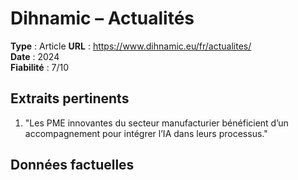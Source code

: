 # Dihnamic – Actualités

**Type** : Article
**URL** : https://www.dihnamic.eu/fr/actualites/  
**Date** : 2024  
**Fiabilité** : 7/10

## Extraits pertinents

1. "Les PME innovantes du secteur manufacturier bénéficient d’un accompagnement pour intégrer l’IA dans leurs processus."

## Données factuelles

